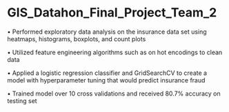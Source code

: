 # GIS_Datahon_Final_Project_Team_2
•	Performed exploratory data analysis on the insurance data set using heatmaps, histograms, boxplots, and count plots

•	Utilized feature engineering algorithms such as on hot encodings to clean data 

•	Applied a logistic regression classifier and GridSearchCV to create a model with hyperparameter tuning that would predict insurance fraud

•	Trained model over 10 cross validations and received 80.7% accuracy on testing set
